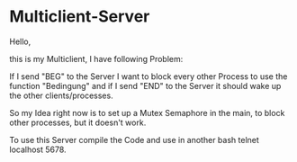 # Multiclient-Server

Hello,

this is my Multiclient, I have following Problem:

If I send "BEG" to the Server I want to block every other Process to use the function "Bedingung" and if I send "END" to the Server it should wake up the other clients/processes.

So my Idea right now is to set up a Mutex Semaphore in the main, to block other processes, but it doesn't work. 


To use this Server compile the Code and use in another bash telnet localhost 5678. 

